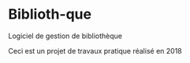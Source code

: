 # Biblioth-que
Logiciel de gestion de bibliothèque

Ceci est un projet de travaux pratique réalisé en 2018
